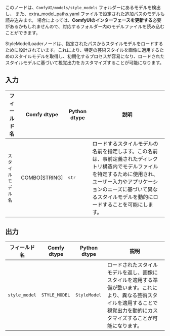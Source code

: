 このノードは、`ComfyUI/models/style_models` フォルダーにあるモデルを検出し、
また、extra_model_paths.yaml ファイルで設定された追加パスのモデルも読み込みます。
場合によっては、**ComfyUIのインターフェースを更新する**必要があるかもしれませんので、対応するフォルダー内のモデルファイルを読み込むことができます。

StyleModelLoaderノードは、指定されたパスからスタイルモデルをロードするために設計されています。これにより、特定の芸術スタイルを画像に適用するためのスタイルモデルを取得し、初期化するプロセスが容易になり、ロードされたスタイルモデルに基づいて視覚出力をカスタマイズすることが可能になります。

## 入力

| フィールド名          | Comfy dtype     | Python dtype | 説明                                                                                   |
|----------------------|-----------------|--------------|---------------------------------------------------------------------------------------|
| `スタイルモデル名`   | COMBO[STRING] | `str`        | ロードするスタイルモデルの名前を指定します。この名前は、事前定義されたディレクトリ構造内でモデルファイルを特定するために使用され、ユーザー入力やアプリケーションのニーズに基づいて異なるスタイルモデルを動的にロードすることを可能にします。 |

## 出力

| フィールド名     | Comfy dtype   | Python dtype  | 説明                                                                                   |
|-----------------|---------------|---------------|---------------------------------------------------------------------------------------|
| `style_model`   | `STYLE_MODEL` | `StyleModel`  | ロードされたスタイルモデルを返し、画像にスタイルを適用する準備が整います。これにより、異なる芸術スタイルを適用することで視覚出力を動的にカスタマイズすることが可能になります。 |
